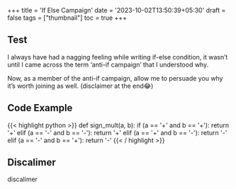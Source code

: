 +++
title = 'If Else Campaign'
date = '2023-10-02T13:50:39+05:30'
draft = false 
tags = ["thumbnail"]
toc = true
+++

## Test
I always have had a nagging feeling while writing if-else condition, it wasn’t until I came across the term ‘anti-if campaign’ that I understood why.


Now, as a member of the anti-if campaign, allow me to persuade you why it’s worth joining as well. (disclaimer at the end😂)

## Code Example
{{< highlight python >}}
def sign_mult(a, b):
    if (a == '+' and b == '+'):
        return '+'
    elif (a == '-' and b == '-'):
        return '+'
    elif (a == '+' and b == '-'):
        return '-'
    elif (a == '-' and b == '+'):
        return '-'
{{< / highlight >}}


## Discalimer
  discalimer 
